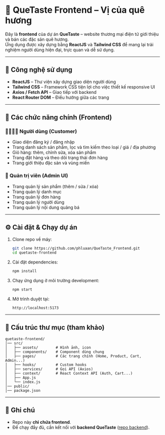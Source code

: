 # 🌾 QueTaste Frontend – Vị của quê hương

Đây là **frontend** của dự án **QueTaste** – website thương mại điện tử giới thiệu và bán các đặc sản quê hương.  
Ứng dụng được xây dựng bằng **ReactJS** và **Tailwind CSS** để mang lại trải nghiệm người dùng hiện đại, trực quan và dễ sử dụng.  

---

## 🚀 Công nghệ sử dụng
- **ReactJS** – Thư viện xây dựng giao diện người dùng  
- **Tailwind CSS** – Framework CSS tiện lợi cho việc thiết kế responsive UI  
- **Axios / Fetch API** – Giao tiếp với backend  
- **React Router DOM** – Điều hướng giữa các trang  

---

## 📌 Các chức năng chính (Frontend)

### 👨‍👩‍👧‍👦 Người dùng (Customer)
- Giao diện đăng ký / đăng nhập  
- Trang danh sách sản phẩm, lọc và tìm kiếm theo loại / giá / địa phương  
- Giỏ hàng: thêm, chỉnh sửa, xóa sản phẩm  
- Trang đặt hàng và theo dõi trạng thái đơn hàng  
- Trang giới thiệu đặc sản và vùng miền  

### 🛒 Quản trị viên (Admin UI)
- Trang quản lý sản phẩm (thêm / sửa / xóa)  
- Trang quản lý danh mục  
- Trang quản lý đơn hàng  
- Trang quản lý người dùng  
- Trang quản lý nội dung quảng bá  

---

## ⚙️ Cài đặt & Chạy dự án

1. Clone repo về máy:
   ```bash
   git clone https://github.com/phluaan/QueTaste_Frontend.git
   cd quetaste-frontend
   ```

2. Cài đặt dependencies:
   ```bash
   npm install
   ```

3. Chạy ứng dụng ở môi trường development:
   ```bash
   npm start
   ```

4. Mở trình duyệt tại:
   ```
   http://localhost:5173
   ```

---

## 📂 Cấu trúc thư mục (tham khảo)
```
quetaste-frontend/
│── src/
│   ├── assets/        # Hình ảnh, icon
│   ├── components/    # Component dùng chung
│   ├── pages/         # Các trang chính (Home, Product, Cart, Admin...)
│   ├── hooks/         # Custom hooks
│   ├── services/      # Gọi API (Axios)
│   ├── context/       # React Context API (Auth, Cart...)
│   ├── App.js
│   └── index.js
│── public/
│── package.json
```

---

## 📝 Ghi chú
- Repo này **chỉ chứa frontend**.  
- Để chạy đầy đủ, cần kết nối với **backend QueTaste** ([repo backend](https://github.com/MihnNathja/QueTaste.git)).  
